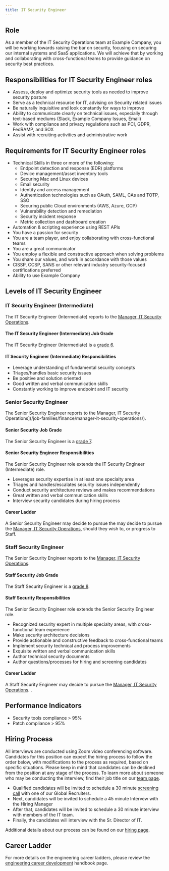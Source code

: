 ```yaml
---
title: IT Security Engineer
---
```


## Role

As a member of the IT Security Operations team at Example Company, you will be working towards raising the bar on security, focusing on securing our internal systems and SaaS applications. We will achieve that by working and collaborating with cross-functional teams to provide guidance on security best practices.

## Responsibilities for IT Security Engineer roles

- Assess, deploy and optimize security tools as needed to improve security posture
- Serve as a technical resource for IT, advising on Security related issues
- Be naturally inquisitive and look constantly for ways to improve
- Ability to communicate clearly on technical issues, especially through text-based mediums (Slack, Example Company Issues, Email)
- Work with compliance and privacy regulations such as PCI, GDPR, FedRAMP, and SOX
- Assist with recruiting activities and administrative work

## Requirements for IT Security Engineer roles

- Technical Skills in three or more of the following:
  - Endpoint detection and response (EDR) platforms
  - Device management/asset inventory tools
  - Securing Mac and Linux devices
  - Email security
  - Identity and access management
  - Authentication technologies such as OAuth, SAML, CAs and TOTP, SSO
  - Securing public Cloud environments (AWS, Azure, GCP)
  - Vulnerability detection and remediation
  - Security incident response
  - Metric collection and dashboard creation
- Automation & scripting experience using REST APIs
- You have a passion for security
- You are a team player, and enjoy collaborating with cross-functional teams
- You are a great communicator
- You employ a flexible and constructive approach when solving problems
- You share our values, and work in accordance with those values
- CISSP, CCSP, SANS or other relevant industry security-focused certifications preferred
- Ability to use Example Company

## Levels of IT Security Engineer

### IT Security Engineer (Intermediate)

The IT Security Engineer (Intermediate) reports to the [Manager, IT Security Operations](/job-families/finance/manager-it-security-operations/).

#### The IT Security Engineer (Intermediate) Job Grade

The IT Security Engineer (Intermediate) is a [grade 6](/handbook/total-rewards/compensation/compensation-calculator/#example_company-job-grades).

#### IT Security Engineer (Intermediate) Responsibilities

- Leverage understanding of fundamental security concepts
- Triages/handles basic security issues
- Be positive and solution oriented
- Good written and verbal communication skills
- Constantly working to improve endpoint and IT security

### Senior Security Engineer

The Senior Security Engineer reports to the Manager, IT Security Operations](/job-families/finance/manager-it-security-operations/).

#### Senior Security Job Grade

The Senior Security Engineer is a [grade 7](/handbook/total-rewards/compensation/compensation-calculator/#example_company-job-grades).

#### Senior Security Engineer Responsibilities

The Senior Security Engineer role extends the IT Security Engineer (Intermediate) role.

- Leverages security expertise in at least one specialty area
- Triages and handles/escalates security issues independently
- Conduct security architecture reviews and makes recommendations
- Great written and verbal communication skills
- Interview security candidates during hiring process

#### Career Ladder

A Senior Security Engineer may decide to pursue the may decide to pursue the [Manager, IT Security Operations](/job-families/finance/manager-it-security-operations/), should they wish to, or progress to Staff.

### Staff Security Engineer

The Senior Security Engineer reports to the [Manager, IT Security Operations](/job-families/finance/manager-it-security-operations/).

#### Staff Security Job Grade

The Staff Security Engineer is a [grade 8](/handbook/total-rewards/compensation/compensation-calculator/#example_company-job-grades).

#### Staff Security Responsibilities

The Senior Security Engineer role extends the Senior Security Engineer role.

- Recognized security expert in multiple specialty areas, with cross-functional team experience
- Make security architecture decisions
- Provide actionable and constructive feedback to cross-functional teams
- Implement security technical and process improvements
- Exquisite written and verbal communication skills
- Author technical security documents
- Author questions/processes for hiring and screening candidates

#### Career Ladder

A Staff Security Engineer may decide to pursue the [Manager, IT Security Operations](/job-families/finance/manager-it-security-operations/).
.

## Performance Indicators

- Security tools compliance > 95%
- Patch compliance > 95%

## Hiring Process

All interviews are conducted using Zoom video conferencing software. Candidates for this position can expect the hiring process to follow the order below, with modifications to the process as required, based on specific situations. Please keep in mind that candidates can be declined from the position at any stage of the process. To learn more about someone who may be conducting the interview, find their job title on our [team page](/handbook/company/team/).

- Qualified candidates will be invited to schedule a 30 minute [screening call](/handbook/hiring/interviewing/#screening-call) with one of our Global Recruiters.
- Next, candidates will be invited to schedule a 45 minute Intervew with the Hiring Manager
- After that, candidates will be invited to schedule a 30 minute interview with members of the IT team.
- Finally, the candidates will interview with the Sr. Director of IT.

Additional details about our process can be found on our [hiring page](/handbook/hiring/).

## Career Ladder

For more details on the engineering career ladders, please review the [engineering career development](/handbook/engineering/careers/#roles) handbook page.
